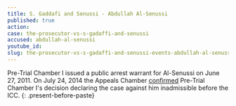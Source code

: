 ```yaml
---
title: S. Gaddafi and Senussi - Abdullah Al-Senussi
published: true
action:
case: the-prosecutor-vs-s-gadaffi-and-senussi
accused: abdullah-al-senussi
youtube_id:
slug: the-prosecutor-vs-s-gadaffi-and-senussi-events-abdullah-al-senussi
---
```



Pre-Trial Chamber I issued a public arrest warrant for Al-Senussi on June 27, 2011. On July 24, 2014 the Appeals Chamber [confirmed](https://www.icc-cpi.int/en_menus/icc/press%20and%20media/press%20releases/Pages/pr1034.aspx) Pre-Trial Chamber I's decision declaring the case against him inadmissible before the ICC.
{: .present-before-paste}